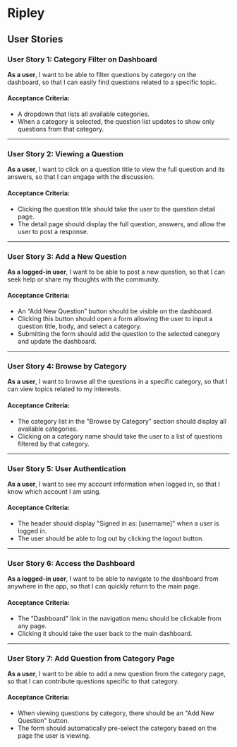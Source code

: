 # Ripley

## User Stories

### User Story 1: Category Filter on Dashboard
**As a user**, I want to be able to filter questions by category on the dashboard, so that I can easily find questions related to a specific topic.

#### Acceptance Criteria:
- A dropdown that lists all available categories.
- When a category is selected, the question list updates to show only questions from that category.

---

### User Story 2: Viewing a Question
**As a user**, I want to click on a question title to view the full question and its answers, so that I can engage with the discussion.

#### Acceptance Criteria:
- Clicking the question title should take the user to the question detail page.
- The detail page should display the full question, answers, and allow the user to post a response.

---

### User Story 3: Add a New Question
**As a logged-in user**, I want to be able to post a new question, so that I can seek help or share my thoughts with the community.

#### Acceptance Criteria:
- An “Add New Question” button should be visible on the dashboard.
- Clicking this button should open a form allowing the user to input a question title, body, and select a category.
- Submitting the form should add the question to the selected category and update the dashboard.

---

### User Story 4: Browse by Category
**As a user**, I want to browse all the questions in a specific category, so that I can view topics related to my interests.

#### Acceptance Criteria:
- The category list in the "Browse by Category" section should display all available categories.
- Clicking on a category name should take the user to a list of questions filtered by that category.

---

### User Story 5: User Authentication
**As a user**, I want to see my account information when logged in, so that I know which account I am using.

#### Acceptance Criteria:
- The header should display "Signed in as: [username]" when a user is logged in.
- The user should be able to log out by clicking the logout button.

---

### User Story 6: Access the Dashboard
**As a logged-in user**, I want to be able to navigate to the dashboard from anywhere in the app, so that I can quickly return to the main page.

#### Acceptance Criteria:
- The "Dashboard" link in the navigation menu should be clickable from any page.
- Clicking it should take the user back to the main dashboard.

---

### User Story 7: Add Question from Category Page
**As a user**, I want to be able to add a new question from the category page, so that I can contribute questions specific to that category.

#### Acceptance Criteria:
- When viewing questions by category, there should be an "Add New Question" button.
- The form should automatically pre-select the category based on the page the user is viewing.
